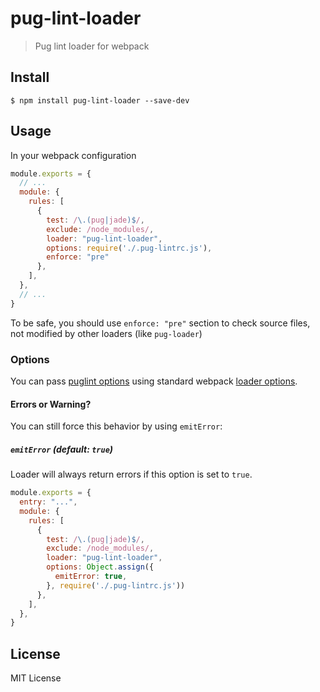 # pug-lint-loader

> Pug lint loader for webpack

## Install

```console
$ npm install pug-lint-loader --save-dev
```

## Usage

In your webpack configuration

```js
module.exports = {
  // ...
  module: {
    rules: [
      {
        test: /\.(pug|jade)$/,
        exclude: /node_modules/,
        loader: "pug-lint-loader",
        options: require('./.pug-lintrc.js'),
        enforce: "pre"
      },
    ],
  },
  // ...
}
```

To be safe, you should use `enforce: "pre"` section to check source files, not modified
by other loaders (like `pug-loader`)

### Options

You can pass [puglint options](https://github.com/pugjs/pug-lint#configuration-file)
using standard webpack [loader options](https://webpack.js.org/configuration/module/#useentry).


#### Errors or Warning?

You can still force this behavior by using `emitError`:

##### `emitError` (default: `true`)

Loader will always return errors if this option is set to `true`.

```js
module.exports = {
  entry: "...",
  module: {
    rules: [
      {
        test: /\.(pug|jade)$/,
        exclude: /node_modules/,
        loader: "pug-lint-loader",
        options: Object.assign({
          emitError: true,
        }, require('./.pug-lintrc.js'))
      },
    ],
  },
}
```

## License
MIT License

